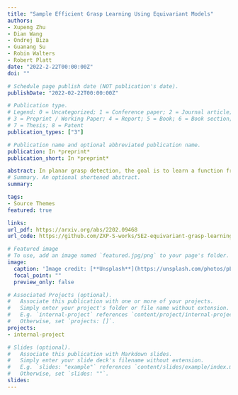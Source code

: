 ```yaml
---
title: "Sample Efficient Grasp Learning Using Equivariant Models"
authors:
- Xupeng Zhu
- Dian Wang
- Ondrej Biza
- Guanang Su
- Robin Walters
- Robert Platt
date: "2022-2-22T00:00:00Z"
doi: ""

# Schedule page publish date (NOT publication's date).
publishDate: "2022-02-22T00:00:00Z"

# Publication type.
# Legend: 0 = Uncategorized; 1 = Conference paper; 2 = Journal article;
# 3 = Preprint / Working Paper; 4 = Report; 5 = Book; 6 = Book section;
# 7 = Thesis; 8 = Patent
publication_types: ["3"]

# Publication name and optional abbreviated publication name.
publication: In *preprint*
publication_short: In *preprint*

abstract: In planar grasp detection, the goal is to learn a function from an image of a scene onto a set of feasible grasp poses in SE(2). In this paper, we recognize that the optimal grasp function is SE(2)-equivariant and can be modeled using an equivariant convolutional neural network. As a result, we are able to significantly improve the sample efficiency of grasp learning, obtaining a good approximation of the grasp function after only 600 grasp attempts. This is few enough that we can learn to grasp completely on a physical robot in about 1.5 hours.
# Summary. An optional shortened abstract.
summary: 

tags:
- Source Themes
featured: true

links:
url_pdf: https://arxiv.org/abs/2202.09468
url_code: https://github.com/ZXP-S-works/SE2-equivariant-grasp-learning

# Featured image
# To use, add an image named `featured.jpg/png` to your page's folder. 
image:
  caption: 'Image credit: [**Unsplash**](https://unsplash.com/photos/pLCdAaMFLTE)'
  focal_point: ""
  preview_only: false

# Associated Projects (optional).
#   Associate this publication with one or more of your projects.
#   Simply enter your project's folder or file name without extension.
#   E.g. `internal-project` references `content/project/internal-project/index.md`.
#   Otherwise, set `projects: []`.
projects:
- internal-project

# Slides (optional).
#   Associate this publication with Markdown slides.
#   Simply enter your slide deck's filename without extension.
#   E.g. `slides: "example"` references `content/slides/example/index.md`.
#   Otherwise, set `slides: ""`.
slides:
---
```



<!-- Markdown & HTML begins here  -->

